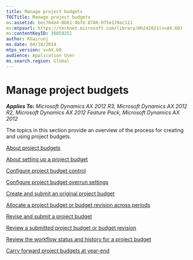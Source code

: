 ```yaml
---
title: Manage project budgets
TOCTitle: Manage project budgets
ms:assetid: bec764e4-8b61-4bfb-8786-075e178ac111
ms:mtpsurl: https://technet.microsoft.com/library/Hh242821(v=AX.60)
ms:contentKeyID: 36059251
author: Khairunj
ms.date: 04/18/2014
mtps_version: v=AX.60
audience: Application User
ms.search.region: Global
---
```


# Manage project budgets 


_**Applies To:** Microsoft Dynamics AX 2012 R3, Microsoft Dynamics AX 2012 R2, Microsoft Dynamics AX 2012 Feature Pack, Microsoft Dynamics AX 2012_

The topics in this section provide an overview of the process for creating and using project budgets.

[About project budgets](about-project-budgets.md)

[About setting up a project budget](about-setting-up-a-project-budget.md)

[Configure project budget control](configure-project-budget-control.md)

[Configure project budget overrun settings](configure-project-budget-overrun-settings.md)

[Create and submit an original project budget](create-and-submit-an-original-project-budget.md)

[Allocate a project budget or budget revision across periods](allocate-a-project-budget-or-budget-revision-across-periods.md)

[Revise and submit a project budget](revise-and-submit-a-project-budget.md)

[Review a submitted project budget or budget revision](review-a-submitted-project-budget-or-budget-revision.md)

[Review the workflow status and history for a project budget](review-the-workflow-status-and-history-for-a-project-budget.md)

[Carry forward project budgets at year-end](carry-forward-project-budgets-at-year-end.md)

  


